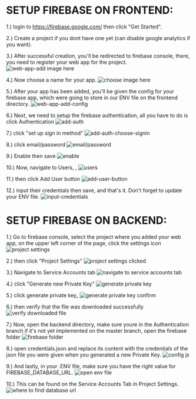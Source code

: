 # SETUP FIREBASE ON FRONTEND: #

1.) login to https://firebase.google.com/ then click "Get Started".

2.) Create a project if you dont have one yet (can disable google analytics if you want).

3.) After successful creation, you'll be redirected to firebase console, there, you need to register your web app for the project.
    ![web-app-add image here](./doc/frontend/3.png)

4.) Now choose a name for your app.
    ![choose image here](./doc/frontend/4.png)

5.) After your app has been added, you'll be given the config for your firebase app, which were going to store in our ENV file on the frontend directory.
    ![web-app-add-config](./doc/frontend/5.png)

6.) Next, we need to setup the firebase authentication, all you have to do is click Authentication
    ![add-auth](./doc/frontend/6-1.png)

7.) click "set up sign in method"
    ![add-auth-choose-signin](./doc/frontend/6-2.png)

8.) click email/password
    ![email/password](./doc/frontend/6-3.png)

9.)  Enable then save
    ![enable](./doc/frontend/6-4.png)

10.) Now, navigate to Users, , 
    ![users](./doc/frontend/7-1.png)

11.) then click Add User button
    ![add-user-button](./doc/frontend/7-2.png)

12.) input their credentials then save, and that's it. Don't forget to update your ENV file.
    ![input-credentials](./doc/frontend/7-3.png)














# SETUP FIREBASE ON BACKEND: #

1.) Go to firebase console, select the project where you added your web app, on the upper left corner of the page, click the settings icon
    ![project settings](./doc/backend/1-1.png)

2.) then click "Project Settings"
    ![project settings clicked](./doc/backend/1-2.png)

3.) Navigate to Service Accounts tab
    ![navigate to service accounts tab](./doc/backend/2-1.png)

4.) click "Generate new Private Key"
    ![generate private key](./doc/backend/2-2.png)

5.) click generate private key_
    ![generate private key confirm](./doc/backend/2-3.png)

6.) then verify that the file was downloaded successfully
    ![verify downloaded file](./doc/backend/2-4.png)

7.) Now, open the backend directory, make sure youre in the Authentication branch if it's not yet implemented on the master branch, open the firebase folder
    ![firebase folder](./doc/backend/3-1.png)

8.) open credentials.json and replace its content with the credentials of the json file you were given when you generated a new Private Key.
    ![config js](./doc/backend/3-2.png)

9.) And lastly, in your .ENV file, make sure you have the right value for FIREBASE_DATABASE_URL.
    ![open env file](./doc/backend/4-1.png)

10.) This can be found on the Service Accounts Tab in Project Settings.
    ![where to find database url](./doc/backend/4-2.png)

